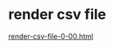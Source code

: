 # render csv file


[render-csv-file-0-00.html]( https://jaanga.github.io/demo/doug-d/render-csv-file/render-csv-file-0-00.html )